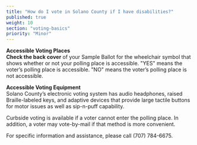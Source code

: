 ```yaml
---
title: "How do I vote in Solano County if I have disabilities?"
published: true
weight: 10
section: "voting-basics"
priority: "Minor"
---
```


**Accessible Voting Places**  
**Check the back cover** of your Sample Ballot for the wheelchair symbol that shows whether or not your polling place is accessible.  "YES" means the voter’s polling place is accessible. "NO" means the voter’s polling place is not accessible.  

**Accessible Voting Equipment**  
Solano County’s  electronic voting system has audio headphones, raised Braille-labeled keys, and adaptive devices that provide large tactile buttons for motor issues as well as sip-n-puff capability.  

Curbside voting is available if a voter cannot enter the polling place. In addition, a voter may vote-by-mail if that method is more convenient.  

For specific information and assistance, please call (707) 784-6675.
